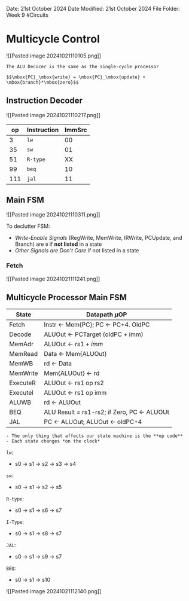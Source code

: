 Date: 21st October 2024
Date Modified: 21st October 2024
File Folder: Week 9
#Circuits

# Multicycle Control

![[Pasted image 20241021110105.png]]

```ad-note
The ALU Decocer is the same as the single-cycle processor
```

```ad-important
$$\mbox{PC}_\mbox{write} = \mbox{PC}_\mbox{update} + \mbox{branch}*\mbox{zero}$$
```

## Instruction Decoder

![[Pasted image 20241021110217.png]]

| op  | Instruction | ImmSrc |
| --- | ----------- | ------ |
| 3   | `lw`        | 00     |
| 35  | `sw`        | 01     |
| 51  | `R-type`    | XX     |
| 99  | `beq`       | 10     |
| 111 | `jal`       | 11     |
## Main FSM

![[Pasted image 20241021110311.png]]

To declutter FSM:
- *Write-Enable Signals* (RegWrite, MemWrite, IRWrite, PCUpdate, and Branch) are `0` if **not listed** in a state
- *Other Signals are Don’t Care* if not listed in a state

### Fetch

![[Pasted image 20241021111241.png]]

## Multicycle Processor Main FSM

| State    | Datapath $\mu$OP                           |
| -------- | ------------------------------------------ |
| Fetch    | Instr ← Mem{PC}; PC ← PC+4. OldPC          |
| Decode   | ALUOut ← PCTarget (oldPC + imm)            |
| MemAdr   | ALUOut ← $rs1+imm$                         |
| MemRead  | Data ← Mem{ALUOut}                         |
| MemWB    | rd ← Data                                  |
| MemWrite | Mem{ALUOut} ← rd                           |
| ExecuteR | ALUOut ← rs1 op rs2                        |
| ExecuteI | ALUOut ← rs1 op imm                        |
| ALUWB    | rd ← ALUOut                                |
| BEQ      | ALU Result = rs1-rs2; if Zero, PC ← ALUOUt |
| JAL      | PC ← ALUOut; ALUOut ← oldPC+4              |

```ad-important
- The only thing that affects our state machine is the **op code**
- Each state changes *on the clock*
```

`lw`:
- s0 → s1 → s2 → s3 → s4

`sw`:
- s0 → s1 → s2 → s5

`R-type`:
- s0 → s1 → s6 → s7

`I-Type`:
- s0 → s1 → s8 → s7 

`JAL`:
- s0 → s1 → s9 → s7

`BEQ`:
- s0 → s1 → s10

![[Pasted image 20241021112140.png]]

